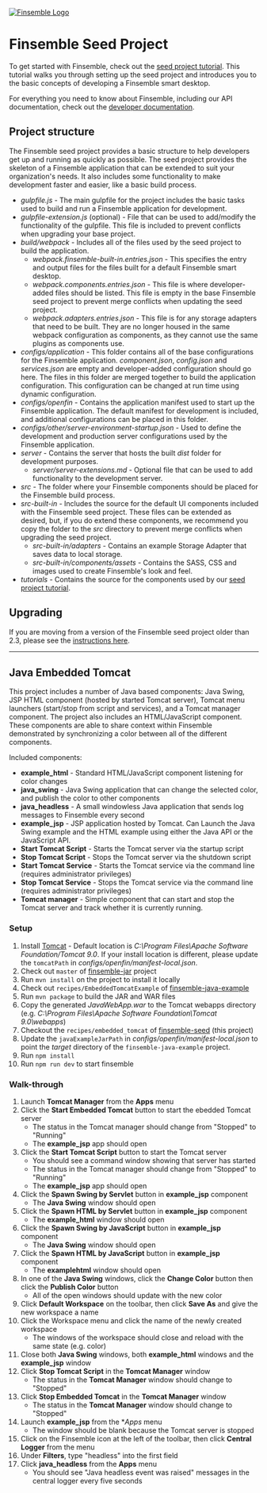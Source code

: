 [![Finsemble Logo](https://documentation.chartiq.com/finsemble/styles/img/Finsemble_Logo_Dark.svg)](https://documentation.chartiq.com/finsemble/)

# Finsemble Seed Project

To get started with Finsemble, check out the [seed project tutorial](https://www.chartiq.com/tutorials/finsemble-seed-project). This tutorial walks you through setting up the seed project and introduces you to the basic concepts of developing a Finsemble smart desktop.

For everything you need to know about Finsemble, including our API documentation, check out the [developer documentation](https://documentation.chartiq.com/finsemble).

## Project structure

The Finsemble seed project provides a basic structure to help developers get up and running as quickly as possible. The seed project provides the skeleton of a Finsemble application that can be extended to suit your organization's needs. It also includes some functionality to make development faster and easier, like a basic build process.

- _gulpfile.js_ - The main gulpfile for the project includes the basic tasks used to build and run a Finsemble application for development.
- _gulpfile-extension.js_ (optional) - File that can be used to add/modify the functionality of the gulpfile. This file is included to prevent conflicts when upgrading your base project.
- _build/webpack_ - Includes all of the files used by the seed project to build the application.
    - _webpack.finsemble-built-in.entries.json_ - This specifies the entry and output files for the files built for a default Finsemble smart desktop.
    - _webpack.components.entries.json_ - This file is where developer-added files should be listed. This file is empty in the base Finsemble seed project to prevent merge conflicts when updating the seed project.
    - _webpack.adapters.entries.json_ - This file is for any storage adapters that need to be built. They are no longer housed in the same webpack configuration as components, as they cannot use the same plugins as components use.
- _configs/application_ - This folder contains all of the base configurations for the Finsemble application. _component.json_, _config.json_ and _services.json_ are empty and developer-added configuration should go here. The files in this folder are merged together to build the application configuration. This configuration can be changed at run time using dynamic configuration.
- _configs/openfin_ - Contains the application manifest used to start up the Finsemble application. The default manifest for development is included, and additional configurations can be placed in this folder.
- _configs/other/server-environment-startup.json_ - Used to define the development and production server configurations used by the Finsemble application.
- _server_ - Contains the server that hosts the built _dist_ folder for development purposes.
    - _server/server-extensions.md_ - Optional file that can be used to add functionality to the development server.
- _src_ - The folder where your Finsemble components should be placed for the Finsemble build process.
- _src-built-in_ - Includes the source for the default UI components included with the Finsemble seed project. These files can be extended as desired, but, if you do extend these components, we recommend you copy the folder to the _src_ directory to prevent merge conflicts when upgrading the seed project.
    - _src-built-in/adapters_ - Contains an example Storage Adapter that saves data to local storage.
    - _src-built-in/components/assets_ - Contains the SASS, CSS and images used to create Finsemble's look and feel.
- _tutorials_ - Contains the source for the components used by our [seed project tutorial](https://www.chartiq.com/tutorials/?slug=finsemble-seed-project).

## Upgrading
If you are moving from a version of the Finsemble seed project older than 2.3, please see the [instructions here](https://github.com/ChartIQ/finsemble-seed/tree/master/migration/2.3).

---

## Java Embedded Tomcat

This project includes a number of Java based components: Java Swing, JSP HTML component (hosted by started Tomcat server), Tomcat menu launchers (start/stop from script and services), and a Tomcat manager component. The project also includes an HTML/JavaScript component. These components are able to share context within Finsemble demonstrated by synchronizing a color between all of the different components. 

Included components:
- **example_html** - Standard HTML/JavaScript component listening for color changes
- **java_swing** - Java Swing application that can change the selected color, and publish the color to other components
- **java_headless** - A small windowless Java application that sends log messages to Finsemble every second
- **example_jsp** - JSP application hosted by Tomcat. Can Launch the Java Swing example and the HTML example using either the Java API or the JavaScript API.
- **Start Tomcat Script** - Starts the Tomcat server via the startup script
- **Stop Tomcat Script** - Stops the Tomcat server via the shutdown script
- **Start Tomcat Service** -  Starts the Tomcat service via the command line (requires administrator privileges)
- **Stop Tomcat Service** -  Stops the Tomcat service via the command line (requires administrator privileges)
- **Tomcat manager** - Simple component that can start and stop the Tomcat server and track whether it is currently running. 

### Setup

1) Install [Tomcat](https://tomcat.apache.org/download-90.cgi) - Default location is _C:\Program Files\Apache Software Foundation/Tomcat 9.0_. If your install location is different, please update the `tomcatPath` in _configs/openfin/manifest-local.json_.
1) Check out `master` of [finsemble-jar](https://github.com/ChartIQ/finsemble-jar) project
1) Run `mvn install` on the project to install it locally
1) Check out `recipes/EmbeddedTomcatExample` of [finsemble-java-example](https://github.com/ChartIQ/finsemble-java-example)
1) Run `mvn package` to build the JAR and WAR files
1) Copy the generated _JavaWebApp.war_ to the Tomcat webapps directory (e.g. _C:\Program Files\Apache Software Foundation\Tomcat 9.0\webapps_)
1) Checkout the `recipes/embedded_tomcat` of [finsemble-seed](https://github.com/ChartIQ/finsemble-seed) (this project)
1) Update the `javaExampleJarPath` in _configs/openfin/manifest-local.json_ to point the _target_ directory of the `finsemble-java-example` project.
1) Run `npm install`
1) Run `npm run dev` to start finsemble

### Walk-through

1) Launch **Tomcat Manager** from the **Apps** menu
1) Click the **Start Embedded Tomcat** button to start the ebedded Tomcat server
    - The status in the Tomcat manager should change from "Stopped" to "Running"
    - The **example_jsp** app should open
1) Click the **Start Tomcat Script** button to start the Tomcat server
    - You should see a command window showing that server has started
    - The status in the Tomcat manager should change from "Stopped" to "Running"
    - The **example_jsp** app should open
1) Click the **Spawn Swing by Servlet** button in **example_jsp** component
    - The **Java Swing** window should open
1) Click the **Spawn HTML by Servlet** button in **example_jsp** component
    - The **example_html** window should open
1) Click the **Spawn Swing by JavaScript** button in **example_jsp** component
    - The **Java Swing** window should open
1) Click the **Spawn HTML by JavaScript** button in **example_jsp** component
    - The **examplehtml** window should open
1) In one of the **Java Swing** windows, click the **Change Color** button then click the **Publish Color** button
    - All of the open windows should update with the new color
1) Click **Default Workspace** on the toolbar, then click **Save As** and give the new workspace a name
1) Click the Workspace menu and click the name of the newly created workspace
    - The windows of the workspace should close and reload with the same state (e.g. color)
1) Close both **Java Swing** windows, both **example_html** windows and the **example_jsp** window
1) Click **Stop Tomcat Script** in the **Tomcat Manager** window
    - The status in the **Tomcat Manager** window should change to "Stopped"
1) Click **Stop Embedded Tomcat** in the **Tomcat Manager** window
    - The status in the **Tomcat Manager** window should change to "Stopped"
1) Launch **example_jsp** from the **Apps* menu
    - The window should be blank because the Tomcat server is stopped
1) Click on the Finsemble icon at the left of the toolbar, then click **Central Logger** from the menu
1) Under **Filters**, type "headless" into the first field
1) Click **java_headless** from the **Apps** menu
    - You should see "Java headless event was raised" messages in the central logger every five seconds
